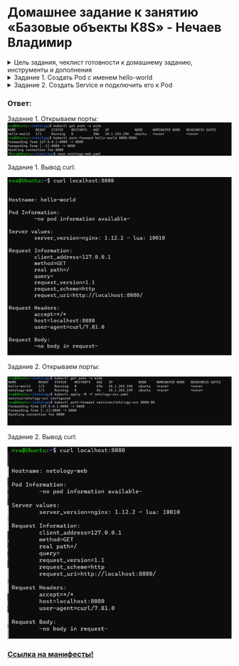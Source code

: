 # Домашнее задание к занятию «Базовые объекты K8S» - Нечаев Владимир

<details>
<summary>Цель задания, чеклист готовности к домашнему заданию, инструменты и дополнения</summary>

В тестовой среде для работы с Kubernetes, установленной в предыдущем ДЗ, необходимо развернуть Pod с приложением и подключиться к нему со своего локального компьютера. 

------

### Чеклист готовности к домашнему заданию

1. Установленное k8s-решение (например, MicroK8S).
2. Установленный локальный kubectl.
3. Редактор YAML-файлов с подключенным Git-репозиторием.

------

### Инструменты и дополнительные материалы, которые пригодятся для выполнения задания

1. Описание [Pod](https://kubernetes.io/docs/concepts/workloads/pods/) и примеры манифестов.
2. Описание [Service](https://kubernetes.io/docs/concepts/services-networking/service/).

</details>

<details>
<summary>Задание 1. Создать Pod с именем hello-world</summary>

1. Создать манифест (yaml-конфигурацию) Pod.
2. Использовать image - gcr.io/kubernetes-e2e-test-images/echoserver:2.2.
3. Подключиться локально к Pod с помощью `kubectl port-forward` и вывести значение (curl или в браузере).

</details>

<details>
<summary>Задание 2. Создать Service и подключить его к Pod</summary>

1. Создать Pod с именем netology-web.
2. Использовать image — gcr.io/kubernetes-e2e-test-images/echoserver:2.2.
3. Создать Service с именем netology-svc и подключить к netology-web.
4. Подключиться локально к Service с помощью `kubectl port-forward` и вывести значение (curl или в браузере).

</details>

### Ответ:
Задание 1. Открываем порты:
![](img/1.2/netology-hello-port.png)

Задание 1. Вывод curl:

![](img/1.2/netology-hello.png)

Задание 2. Открываем порты:

![](img/1.2/netology-web-port.png)

Задание 2. Вывод curl:

![](img/1.2/netology-web.png)

### [Ссылка на манифесты!](https://github.com/vanechaev/study/tree/1ebd8bef787a60c902327f4db28758dda8381eac/Kuber/files/1.2)
